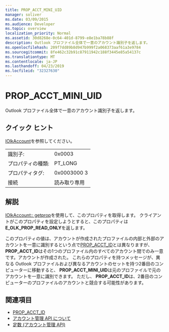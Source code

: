 ```yaml
---
title: PROP_ACCT_MINI_UID
manager: soliver
ms.date: 03/09/2015
ms.audience: Developer
ms.topic: overview
localization_priority: Normal
ms.assetid: 30d8268e-0c64-401d-8799-e8e1ba78b88f
description: Outlook プロファイル全体で一意のアカウント識別子を返します。
ms.openlocfilehash: 209f7dd89b8d947b999f2a068373aaf61a3e9784
ms.sourcegitcommit: 8fe462c32b91c87911942c188f3445e85a54137c
ms.translationtype: MT
ms.contentlocale: ja-JP
ms.lasthandoff: 04/23/2019
ms.locfileid: "32327630"
---
```

# <a name="propacctminiuid"></a>PROP_ACCT_MINI_UID

Outlook プロファイル全体で一意のアカウント識別子を返します。
  
## <a name="quick-info"></a>クイック ヒント

[IOlkAccount](iolkaccount.md)を参照してください。
  
|||
|:-----|:-----|
|識別子:  <br/> |0x0003  <br/> |
|プロパティの種類:  <br/> |PT_LONG  <br/> |
|プロパティタグ:  <br/> |0x0003000 3  <br/> |
|接続  <br/> |読み取り専用  <br/> |
   
## <a name="remarks"></a>解説

[IOlkAccount:: getprop](iolkaccount-getprop.md)を使用して、このプロパティを取得します。 クライアントがこのプロパティを設定しようとすると、このプロパティは**E_OLK_PROP_READ_ONLY**を返します。 
  
このプロパティの値は、アカウントが作成されたプロファイルの内部と外部のアカウントを一意に識別するという点で[PROP_ACCT_ID](prop_acct_id.md)とは異なりますが、 **PROP_ACCT_ID**はその1つのプロファイル内のすべてのアカウント間でのみ一意です。アカウントが作成された。 これらのプロパティを持つメッセージが、異なる Outlook プロファイルおよび異なるアカウントのセットを持つ2番目のコンピューターに移動すると、 **PROP_ACCT_MINI_UID**は元のプロファイルで元のアカウントを一意に識別できます。 ただし、 **PROP_ACCT_ID**は、2番目のコンピューターのプロファイルのアカウントと競合する可能性があります。 
  
## <a name="see-also"></a>関連項目

- [PROP_ACCT_ID](prop_acct_id.md)  
- [アカウント管理 API について](about-the-account-management-api.md) 
- [定数 (アカウント管理 API)](constants-account-management-api.md)

